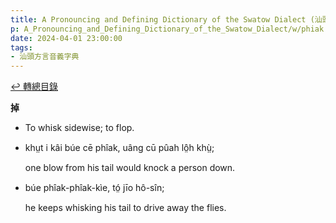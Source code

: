 ```yaml
---
title: A Pronouncing and Defining Dictionary of the Swatow Dialect (汕頭方言音義字典) / phiak
p: A_Pronouncing_and_Defining_Dictionary_of_the_Swatow_Dialect/w/phiak
date: 2024-04-01 23:00:00
tags: 
- 汕頭方言音義字典
---
```


[↩️ 轉總目錄](/A_Pronouncing_and_Defining_Dictionary_of_the_Swatow_Dialect)


**掉**
- To whisk sidewise; to flop.

- khṳt i kâi búe cē phîak, uâng cū pûah lô̤h khṳ̀;

  one blow from his tail would knock a person down.

- búe phîak-phîak-kìe, tó̤ jīo hô-sîn;

  he keeps whisking his tail to drive away the flies.